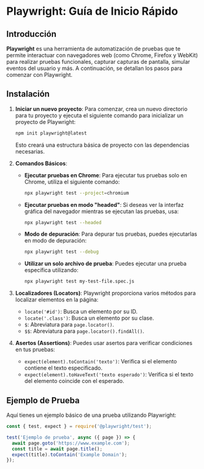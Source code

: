 # Playwright: Guía de Inicio Rápido

## Introducción

**Playwright** es una herramienta de automatización de pruebas que te permite interactuar con navegadores web (como Chrome, Firefox y WebKit) para realizar pruebas funcionales, capturar capturas de pantalla, simular eventos del usuario y más. A continuación, se detallan los pasos para comenzar con Playwright.

## Instalación

1. **Iniciar un nuevo proyecto**:
   Para comenzar, crea un nuevo directorio para tu proyecto y ejecuta el siguiente comando para inicializar un proyecto de Playwright:

   ```bash
   npm init playwright@latest
   ```

   Esto creará una estructura básica de proyecto con las dependencias necesarias.

2. **Comandos Básicos**:
   - **Ejecutar pruebas en Chrome**:
     Para ejecutar tus pruebas solo en Chrome, utiliza el siguiente comando:

     ```bash
     npx playwright test --project=chromium
     ```

   - **Ejecutar pruebas en modo "headed"**:
     Si deseas ver la interfaz gráfica del navegador mientras se ejecutan las pruebas, usa:

     ```bash
     npx playwright test --headed
     ```

   - **Modo de depuración**:
     Para depurar tus pruebas, puedes ejecutarlas en modo de depuración:

     ```bash
     npx playwright test --debug
     ```

   - **Utilizar un solo archivo de prueba**:
     Puedes ejecutar una prueba específica utilizando:

     ```bash
     npx playwright test my-test-file.spec.js
     ```

3. **Localizadores (Locators)**:
   Playwright proporciona varios métodos para localizar elementos en la página:
   - `locate('#id')`: Busca un elemento por su ID.
   - `locate('.class')`: Busca un elemento por su clase.
   - `$`: Abreviatura para `page.locator()`.
   - `$$`: Abreviatura para `page.locator().findAll()`.

4. **Asertos (Assertions)**:
   Puedes usar asertos para verificar condiciones en tus pruebas:
   - `expect(element).toContain('texto')`: Verifica si el elemento contiene el texto especificado.
   - `expect(element).toHaveText('texto esperado')`: Verifica si el texto del elemento coincide con el esperado.

## Ejemplo de Prueba

Aquí tienes un ejemplo básico de una prueba utilizando Playwright:

```javascript
const { test, expect } = require('@playwright/test');

test('Ejemplo de prueba', async ({ page }) => {
  await page.goto('https://www.example.com');
  const title = await page.title();
  expect(title).toContain('Example Domain');
});
```
